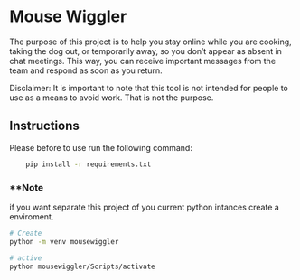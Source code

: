 # Mouse Wiggler

The purpose of this project is to help you stay online while you are cooking, taking the dog out, or temporarily away, so you don’t appear as absent in chat meetings.
This way, you can receive important messages from the team and respond as soon as you return.

Disclaimer: It is important to note that this tool is not intended for people to use as a means to avoid work. That is not the purpose.

## Instructions

Please before to use run the following command:
```bash
    pip install -r requirements.txt
```

### **Note
if you want separate this project of you current python intances create a enviroment.

```bash
# Create
python -m venv mousewiggler

# active
python mousewiggler/Scripts/activate

```